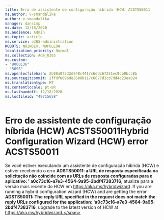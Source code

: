 ```yaml
---
title: Erro de assistente de configuração híbrida (HCW) ACSTS50011
ms.author: v-smandalika
author: v-smandalika
manager: dansimp
ms.date: 12/18/2020
ms.audience: Admin
ms.topic: article
ms.service: o365-administration
ROBOTS: NOINDEX, NOFOLLOW
localization_priority: Normal
ms.collection: Adm_O365
ms.custom:
- "9000136"
- "5696"
ms.openlocfilehash: 2b08a0f532d948c4417c6ddc67251ec9cb0bcc8b
ms.sourcegitcommit: 2ffdf6096de5608b117c6677d3cd7dd4c23ea024
ms.translationtype: MT
ms.contentlocale: pt-BR
ms.lasthandoff: 12/18/2020
ms.locfileid: "49715658"
---
```

# <a name="hybrid-configuration-wizard-hcw-error-acsts50011"></a><span data-ttu-id="51281-102">Erro de assistente de configuração híbrida (HCW) ACSTS50011</span><span class="sxs-lookup"><span data-stu-id="51281-102">Hybrid Configuration Wizard (HCW) error ACSTS50011</span></span>

<span data-ttu-id="51281-103">Se você estiver executando um assistente de configuração híbrida (HCW) e estiver recebendo o erro **ADSTS50011: a URL de resposta especificada na solicitação não coincide com as URLs de resposta configuradas para o aplicativo: ' a0c73c16-a7e3-4564-9a95-2bdf47383716**, atualize para a versão mais recente do HCW em https://aka.ms/hybridwizard .</span><span class="sxs-lookup"><span data-stu-id="51281-103">If you are running a hybrid configuration wizard (HCW) and are getting the error **ADSTS50011: The reply URL specified in the request does not match the reply URLs configured for the application: 'a0c73c16-a7e3-4564-9a95-2bdf47383716**, upgrade to the latest version of HCW at https://aka.ms/hybridwizard.</span></span>




